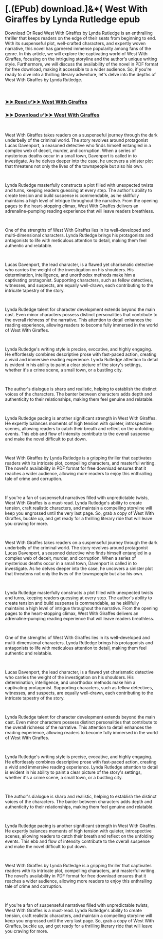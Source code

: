 # [.(EPub) download.]&*( West With Giraffes by Lynda Rutledge epub

<p>Download Or Read West With Giraffes by Lynda Rutledge is an enthralling thriller that keeps readers on the edge of their seats from beginning to end. With its suspenseful plot, well-crafted characters, and expertly woven narrative, this novel has garnered immense popularity among fans of the genre. In this article, we will explore the captivating world of West With Giraffes, focusing on the intriguing storyline and the author's unique writing style. Furthermore, we will discuss the availability of the novel in PDF format for free download, making it accessible to a wider audience. So, if you're ready to dive into a thrilling literary adventure, let's delve into the depths of West With Giraffes by Lynda Rutledge.</p>
<p>&nbsp;</p>

### [➤➤ Read ✅➤➤ West With Giraffes](https://thehelpfulbooks.blogspot.com/id/56449476)

### [➤➤ Download ✅➤➤ West With Giraffes](https://thehelpfulbooks.blogspot.com/id/56449476)

<p>&nbsp;</p>
<p>West With Giraffes takes readers on a suspenseful journey through the dark underbelly of the criminal world. The story revolves around protagonist Lucas Davenport, a seasoned detective who finds himself entangled in a complex web of deceit, murder, and corruption. When a series of mysterious deaths occur in a small town, Davenport is called in to investigate. As he delves deeper into the case, he uncovers a sinister plot that threatens not only the lives of the townspeople but also his own.</p>
<p>&nbsp;</p>
<p>Lynda Rutledge masterfully constructs a plot filled with unexpected twists and turns, keeping readers guessing at every step. The author's ability to create tension and build suspense is commendable, as he skillfully maintains a high level of intrigue throughout the narrative. From the opening pages to the heart-stopping climax, West With Giraffes delivers an adrenaline-pumping reading experience that will leave readers breathless.</p>
<p>&nbsp;</p>
<p>One of the strengths of West With Giraffes lies in its well-developed and multi-dimensional characters. Lynda Rutledge brings his protagonists and antagonists to life with meticulous attention to detail, making them feel authentic and relatable.</p>
<p>&nbsp;</p>
<p>Lucas Davenport, the lead character, is a flawed yet charismatic detective who carries the weight of the investigation on his shoulders. His determination, intelligence, and unorthodox methods make him a captivating protagonist. Supporting characters, such as fellow detectives, witnesses, and suspects, are equally well-drawn, each contributing to the intricate tapestry of the story.</p>
<p>&nbsp;</p>
<p>Lynda Rutledge talent for character development extends beyond the main cast. Even minor characters possess distinct personalities that contribute to the overall richness of the narrative. This attention to detail enhances the reading experience, allowing readers to become fully immersed in the world of West With Giraffes.</p>
<p>&nbsp;</p>
<p>Lynda Rutledge's writing style is precise, evocative, and highly engaging. He effortlessly combines descriptive prose with fast-paced action, creating a vivid and immersive reading experience. Lynda Rutledge attention to detail is evident in his ability to paint a clear picture of the story's settings, whether it's a crime scene, a small town, or a bustling city.</p>
<p>&nbsp;</p>
<p>The author's dialogue is sharp and realistic, helping to establish the distinct voices of the characters. The banter between characters adds depth and authenticity to their relationships, making them feel genuine and relatable.</p>
<p>&nbsp;</p>
<p>Lynda Rutledge pacing is another significant strength in West With Giraffes. He expertly balances moments of high tension with quieter, introspective scenes, allowing readers to catch their breath and reflect on the unfolding events. This ebb and flow of intensity contribute to the overall suspense and make the novel difficult to put down.</p>
<p>&nbsp;</p>
<p>West With Giraffes by Lynda Rutledge is a gripping thriller that captivates readers with its intricate plot, compelling characters, and masterful writing. The novel's availability in PDF format for free download ensures that it reaches a wider audience, allowing more readers to enjoy this enthralling tale of crime and corruption.</p>
<p>&nbsp;</p>
<p>If you're a fan of suspenseful narratives filled with unpredictable twists, West With Giraffes is a must-read. Lynda Rutledge's ability to create tension, craft realistic characters, and maintain a compelling storyline will keep you engrossed until the very last page. So, grab a copy of West With Giraffes, buckle up, and get ready for a thrilling literary ride that will leave you craving for more.</p>
<p>&nbsp;</p>
<p>West With Giraffes takes readers on a suspenseful journey through the dark underbelly of the criminal world. The story revolves around protagonist Lucas Davenport, a seasoned detective who finds himself entangled in a complex web of deceit, murder, and corruption. When a series of mysterious deaths occur in a small town, Davenport is called in to investigate. As he delves deeper into the case, he uncovers a sinister plot that threatens not only the lives of the townspeople but also his own.</p>
<p>&nbsp;</p>
<p>Lynda Rutledge masterfully constructs a plot filled with unexpected twists and turns, keeping readers guessing at every step. The author's ability to create tension and build suspense is commendable, as he skillfully maintains a high level of intrigue throughout the narrative. From the opening pages to the heart-stopping climax, West With Giraffes delivers an adrenaline-pumping reading experience that will leave readers breathless.</p>
<p>&nbsp;</p>
<p>One of the strengths of West With Giraffes lies in its well-developed and multi-dimensional characters. Lynda Rutledge brings his protagonists and antagonists to life with meticulous attention to detail, making them feel authentic and relatable.</p>
<p>&nbsp;</p>
<p>Lucas Davenport, the lead character, is a flawed yet charismatic detective who carries the weight of the investigation on his shoulders. His determination, intelligence, and unorthodox methods make him a captivating protagonist. Supporting characters, such as fellow detectives, witnesses, and suspects, are equally well-drawn, each contributing to the intricate tapestry of the story.</p>
<p>&nbsp;</p>
<p>Lynda Rutledge talent for character development extends beyond the main cast. Even minor characters possess distinct personalities that contribute to the overall richness of the narrative. This attention to detail enhances the reading experience, allowing readers to become fully immersed in the world of West With Giraffes.</p>
<p>&nbsp;</p>
<p>Lynda Rutledge's writing style is precise, evocative, and highly engaging. He effortlessly combines descriptive prose with fast-paced action, creating a vivid and immersive reading experience. Lynda Rutledge attention to detail is evident in his ability to paint a clear picture of the story's settings, whether it's a crime scene, a small town, or a bustling city.</p>
<p>&nbsp;</p>
<p>The author's dialogue is sharp and realistic, helping to establish the distinct voices of the characters. The banter between characters adds depth and authenticity to their relationships, making them feel genuine and relatable.</p>
<p>&nbsp;</p>
<p>Lynda Rutledge pacing is another significant strength in West With Giraffes. He expertly balances moments of high tension with quieter, introspective scenes, allowing readers to catch their breath and reflect on the unfolding events. This ebb and flow of intensity contribute to the overall suspense and make the novel difficult to put down.</p>
<p>&nbsp;</p>
<p>West With Giraffes by Lynda Rutledge is a gripping thriller that captivates readers with its intricate plot, compelling characters, and masterful writing. The novel's availability in PDF format for free download ensures that it reaches a wider audience, allowing more readers to enjoy this enthralling tale of crime and corruption.</p>
<p>&nbsp;</p>
<p>If you're a fan of suspenseful narratives filled with unpredictable twists, West With Giraffes is a must-read. Lynda Rutledge's ability to create tension, craft realistic characters, and maintain a compelling storyline will keep you engrossed until the very last page. So, grab a copy of West With Giraffes, buckle up, and get ready for a thrilling literary ride that will leave you craving for more.</p>
<p>&nbsp;</p>
